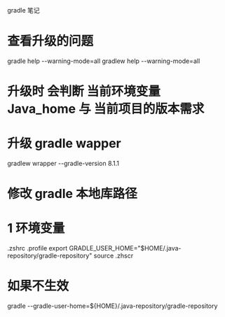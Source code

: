 gradle 笔记

# 查看升级的问题
gradle help --warning-mode=all
gradlew help --warning-mode=all
# 升级时 会判断 当前环境变量 Java_home 与 当前项目的版本需求
# 升级 gradle wapper
gradlew wrapper --gradle-version 8.1.1

# 修改 gradle 本地库路径
# 1 环境变量
.zshrc .profile
export GRADLE_USER_HOME="$HOME/.java-repository/gradle-repository"
source .zhscr
# 如果不生效
gradle --gradle-user-home=${HOME}/.java-repository/gradle-repository
